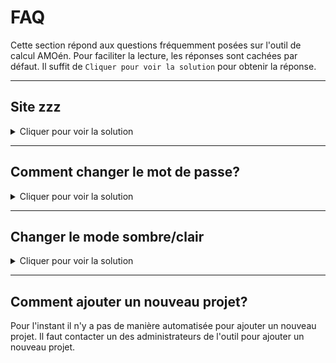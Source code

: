 # FAQ

Cette section répond aux questions fréquemment posées sur l'outil de calcul AMOén.
Pour faciliter la lecture, les réponses sont cachées par défaut. Il suffit de
`Cliquer pour voir la solution` pour obtenir la réponse.

---

## Site zzz

<details class="example" markdown="1">

<summary>Cliquer pour voir la solution</summary>

Le site montre ce message:

![app-state-zzzz](https://github.com/denisiglesiasgarcia/amoen_calcul_objectif_dashboard/assets/71026758/5f276733-7539-4e34-a0b1-f8ecc200961c)

Veuillez appuyer sur le bouton pour redémarrer le site. Celui-ci se met état de
veille pour économiser de l'énergie s'il n'y a pas a eu d'activité depuis
quelques jours. Le site se remet en marche au bout de 2-3 minutes.

</details>

---

## Comment changer le mot de passe?

<details class="example" markdown="1">

<summary>Cliquer pour voir la solution</summary>

Le menu à gauche de l'écran permet de changer de mot de passe. Il suffit de
cliquer sur le bouton *Change password*.

![change password](50_change_password1.png)

Une fenêtre s'ouvre pour renseigner l'ancien mot de passe et le nouveau mot de passe.

![change password2](51_change_password2.png)

Les nouveaux mots de passe doivent respecter les critères suivants:

- Entre 8 et 20 caractères
- Au moins une lettre majuscule
- Un chiffre
- Un caractère spécial [@$!%*?&]

</details>

---

## Changer le mode sombre/clair

<details class="example" markdown="1">

<summary>Cliquer pour voir la solution</summary>

Il est possible de changer le mode de l'outil de calcul en mode sombre. Pour cela,
il suffit de cliquer sur les trois petits points en haut à droite de l'écran.

![Dark mode](52_dark_mode.png)

Appuyez sur *Settings* et sélectionnez le mode souhaité.

![select dark mode](53_dark_light_mode.png)

</details>

---

## Comment ajouter un nouveau projet?

Pour l'instant il n'y a pas de manière automatisée pour ajouter un nouveau projet.
Il faut contacter un des administrateurs de l'outil pour ajouter un nouveau projet.
